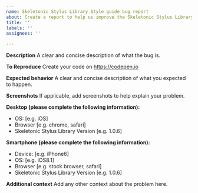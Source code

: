 ```yaml
---
name: Skeletonic Stylus Library Style guide bug report
about: Create a report to help us improve the Skeletonic Stylus Library
title: ''
labels: ''
assignees: ''

---
```


**Description**
A clear and concise description of what the bug is.

**To Reproduce**
Create your code on <https://codepen.io>

**Expected behavior**
A clear and concise description of what you expected to happen.

**Screenshots**
If applicable, add screenshots to help explain your problem.

**Desktop (please complete the following information):**

- OS: [e.g. iOS]
- Browser [e.g. chrome, safari]
- Skeletonic Stylus Library Version [e.g. 1.0.6]

**Smartphone (please complete the following information):**

- Device: [e.g. iPhone6]
- OS: [e.g. iOS8.1]
- Browser [e.g. stock browser, safari]
- Skeletonic Stylus Library Version [e.g. 1.0.6]

**Additional context**
Add any other context about the problem here.
